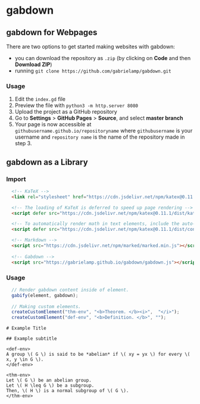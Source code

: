 # gabdown

## gabdown for Webpages
There are two options to get started making websites with gabdown:
* you can download the repository as `.zip` (by clicking on **Code** and then **Download ZIP**)
* running `git clone https://github.com/gabrielamp/gabdown.git`

### Usage 
1. Edit the `index.gd` file
2. Preview the file with `python3 -m http.server 8080`
3. Upload the project as a GitHub repository
4. Go to **Settings** > **GitHub Pages** > **Source**, and select **master branch**
5. Your page is now accessible at `githubusername.github.io/repositoryname` where `githubusername` is your username and `repository name` is the name of the repository made in step 3.


## gabdown as a Library

### Import

```HTML
  <!-- KaTeX -->
  <link rel="stylesheet" href="https://cdn.jsdelivr.net/npm/katex@0.11.1/dist/katex.min.css" integrity="sha384-zB1R0rpPzHqg7Kpt0Aljp8JPLqbXI3bhnPWROx27a9N0Ll6ZP/+DiW/UqRcLbRjq" crossorigin="anonymous">

  <!-- The loading of KaTeX is deferred to speed up page rendering -->
  <script defer src="https://cdn.jsdelivr.net/npm/katex@0.11.1/dist/katex.min.js" integrity="sha384-y23I5Q6l+B6vatafAwxRu/0oK/79VlbSz7Q9aiSZUvyWYIYsd+qj+o24G5ZU2zJz" crossorigin="anonymous"></script>

  <!-- To automatically render math in text elements, include the auto-render extension: -->
  <script defer src="https://cdn.jsdelivr.net/npm/katex@0.11.1/dist/contrib/auto-render.min.js" integrity="sha384-kWPLUVMOks5AQFrykwIup5lo0m3iMkkHrD0uJ4H5cjeGihAutqP0yW0J6dpFiVkI" crossorigin="anonymous"></script>

  <!-- Markdown -->
  <script src="https://cdn.jsdelivr.net/npm/marked/marked.min.js"></script>
  
  <!-- Gabdown -->
  <script src="https://gabrielamp.github.io/gabdown/gabdown.js"></script>
```

### Usage

```javascript
  // Render gabdown content inside of element.
  gabify(element, gabdown);
  
  // Making custom elements.
  createCustomElement("thm-env", "<b>Theorem. </b><i>",  "</i>");
  createCustomElement("def-env", "<b>Definition. </b>", "");
```

```
# Example Title

## Example subtitle

<def-env>
A group \( G \) is said to be *abelian* if \( xy = yx \) for every \( x, y \in G \).
</def-env>

<thm-env>
Let \( G \) be an abelian group.
Let \( H \leq G \) be a subgroup.
Then, \( H \) is a normal subgroup of \( G \).
</thm-env>
```
